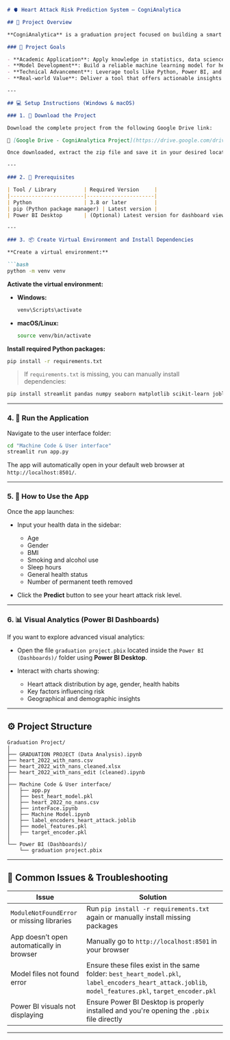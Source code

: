 
````markdown
# 🫀 Heart Attack Risk Prediction System — CogniAnalytica

## 📌 Project Overview

**CogniAnalytica** is a graduation project focused on building a smart and interactive system for predicting the risk of heart attacks using machine learning and data analysis. The system utilizes various health and demographic indicators to provide accurate risk predictions, supporting both individuals and healthcare professionals in making better health decisions.

### 🎯 Project Goals

- **Academic Application**: Apply knowledge in statistics, data science, and programming to address a real-world health issue.
- **Model Development**: Build a reliable machine learning model for heart attack prediction using personal health data.
- **Technical Advancement**: Leverage tools like Python, Power BI, and Streamlit for data processing, modeling, and visualization.
- **Real-world Value**: Deliver a tool that offers actionable insights to assist in early diagnosis and preventive care.

---

## 💻 Setup Instructions (Windows & macOS)

### 1. 🔗 Download the Project

Download the complete project from the following Google Drive link:

📂 [Google Drive - CogniAnalytica Project](https://drive.google.com/drive/folders/1bPIwApX2oGkWEKph1HLxEHdnLK0qfTla)

Once downloaded, extract the zip file and save it in your desired location.

---

### 2. 🧰 Prerequisites

| Tool / Library         | Required Version     |
|------------------------|----------------------|
| Python                 | 3.8 or later         |
| pip (Python package manager) | Latest version |
| Power BI Desktop       | (Optional) Latest version for dashboard viewing |

---

### 3. 📦 Create Virtual Environment and Install Dependencies

**Create a virtual environment:**

```bash
python -m venv venv
````

**Activate the virtual environment:**

* **Windows:**

  ```bash
  venv\Scripts\activate
  ```
* **macOS/Linux:**

  ```bash
  source venv/bin/activate
  ```

**Install required Python packages:**

```bash
pip install -r requirements.txt
```

> If `requirements.txt` is missing, you can manually install dependencies:

```bash
pip install streamlit pandas numpy seaborn matplotlib scikit-learn joblib
```

---

### 4. 🚀 Run the Application

Navigate to the user interface folder:

```bash
cd "Machine Code & User interface"
streamlit run app.py
```

The app will automatically open in your default web browser at `http://localhost:8501/`.

---

### 5. 🧪 How to Use the App

Once the app launches:

* Input your health data in the sidebar:

  * Age
  * Gender
  * BMI
  * Smoking and alcohol use
  * Sleep hours
  * General health status
  * Number of permanent teeth removed
* Click the **Predict** button to see your heart attack risk level.

---

### 6. 📊 Visual Analytics (Power BI Dashboards)

If you want to explore advanced visual analytics:

* Open the file `graduation project.pbix` located inside the `Power BI (Dashboards)/` folder using **Power BI Desktop**.
* Interact with charts showing:

  * Heart attack distribution by age, gender, health habits
  * Key factors influencing risk
  * Geographical and demographic insights

---

## ⚙️ Project Structure

```
Graduation Project/
│
├── GRADUATION PROJECT (Data Analysis).ipynb
├── heart_2022_with_nans.csv
├── heart_2022_with_nans_cleaned.xlsx
├── heart_2022_with_nans_edit (cleaned).ipynb
│
├── Machine Code & User interface/
│   ├── app.py
│   ├── best_heart_model.pkl
│   ├── heart_2022_no_nans.csv
│   ├── interFace.ipynb
│   ├── Machine Model.ipynb
│   ├── label_encoders_heart_attack.joblib
│   ├── model_features.pkl
│   ├── target_encoder.pkl
│
└── Power BI (Dashboards)/
    └── graduation project.pbix
```

---

## 🧩 Common Issues & Troubleshooting

| Issue                                      | Solution                                                                                                                                              |
| ------------------------------------------ | ----------------------------------------------------------------------------------------------------------------------------------------------------- |
| `ModuleNotFoundError` or missing libraries | Run `pip install -r requirements.txt` again or manually install missing packages                                                                      |
| App doesn’t open automatically in browser  | Manually go to `http://localhost:8501` in your browser                                                                                                |
| Model files not found error                | Ensure these files exist in the same folder: `best_heart_model.pkl`, `label_encoders_heart_attack.joblib`, `model_features.pkl`, `target_encoder.pkl` |
| Power BI visuals not displaying            | Ensure Power BI Desktop is properly installed and you're opening the `.pbix` file directly                                                            |

---



